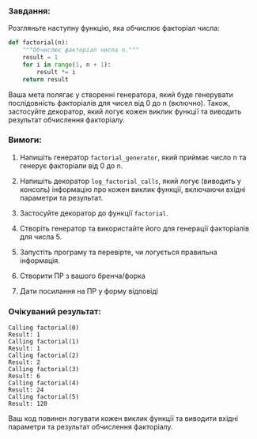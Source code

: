 ### Завдання:

Розгляньте наступну функцію, яка обчислює факторіал числа:

```python
def factorial(n):
    """Обчислює факторіал числа n."""
    result = 1
    for i in range(1, n + 1):
        result *= i
    return result
```

Ваша мета полягає у створенні генератора, який буде генерувати послідовність факторіалів для чисел від 0 до n (включно). Також, застосуйте декоратор,
який логує кожен виклик функції та виводить результат обчислення факторіалу.

### Вимоги:

1. Напишіть генератор `factorial_generator`, який приймає число n та генерує факторіали від 0 до n.

2. Напишіть декоратор `log_factorial_calls`, який логує (виводить у консоль) інформацію про кожен виклик функції, включаючи вхідні параметри та результат.

3. Застосуйте декоратор до функції `factorial`.

4. Створіть генератор та використайте його для генерації факторіалів для числа 5.

5. Запустіть програму та перевірте, чи логується правильна інформація.

6. Створити ПР з вашого бренча/форка

7. Дати посилання на ПР у форму відповіді

### Очікуваний результат:

```
Calling factorial(0)
Result: 1
Calling factorial(1)
Result: 1
Calling factorial(2)
Result: 2
Calling factorial(3)
Result: 6
Calling factorial(4)
Result: 24
Calling factorial(5)
Result: 120
```

Ваш код повинен логувати кожен виклик функції та виводити вхідні параметри та результат обчислення факторіалу.